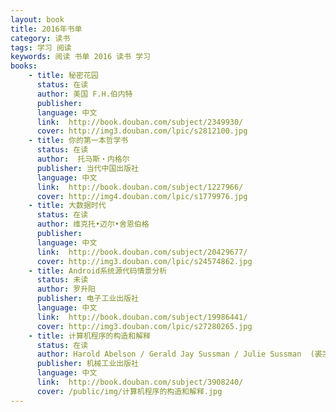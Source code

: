 ```yaml
---
layout: book
title: 2016年书单
category: 读书
tags: 学习 阅读
keywords: 阅读 书单 2016 读书 学习
books: 
    - title: 秘密花园
      status: 在读
      author: 美国 F.H.伯内特 
      publisher: 
      language: 中文
      link:  http://book.douban.com/subject/2349930/
      cover: http://img3.douban.com/lpic/s2812100.jpg
    - title: 你的第一本哲学书
      status: 在读
      author:  托马斯・内格尔 
      publisher: 当代中国出版社
      language: 中文
      link:  http://book.douban.com/subject/1227966/
      cover: http://img4.douban.com/lpic/s1779976.jpg
    - title: 大数据时代
      status: 在读
      author: 维克托•迈尔•舍恩伯格
      publisher: 
      language: 中文
      link:  http://book.douban.com/subject/20429677/
      cover: http://img3.douban.com/lpic/s24574862.jpg 
    - title: Android系统源代码情景分析
      status: 未读
      author: 罗升阳
      publisher: 电子工业出版社
      language: 中文
      link:  http://book.douban.com/subject/19986441/
      cover: http://img3.douban.com/lpic/s27280265.jpg
    - title: 计算机程序的构造和解释 
      status: 在读
      author: Harold Abelson / Gerald Jay Sussman / Julie Sussman  (裘宗燕  译)
      publisher: 机械工业出版社
      language: 中文
      link:  http://book.douban.com/subject/3908240/
      cover: /public/img/计算机程序的构造和解释.jpg
---
```

